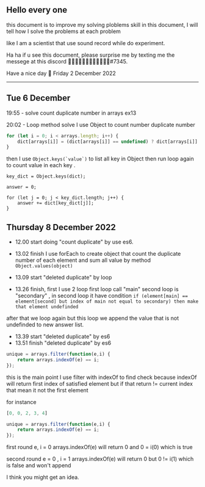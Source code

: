 ## Hello every one 
this document is to improve my solving ploblems skill in this document, I will tell how I solve the problems at each problem

like I am a scientist that use sound record while do experiment.

Ha ha if u see this document, please surprise me by texting me the messege at this discord ᲼᲼᲼᲼᲼᲼᲼᲼᲼᲼᲼᲼#7345.

Have a nice day 🙂
Friday 2 December 2022

<hr>

## Tue 6 December 

19:55 - solve count duplicate number in arrays ex13

20:02 - Loop method solve I use Object to count number duplicate number
``` js
for (let i = 0; i < arrays.length; i++) {
    dict[arrays[i]] = (dict[arrays[i]] == undefined) ? dict[arrays[i]] = 0 : dict[arrays[i]] = dict[arrays[i]] + 1;
}
```
then I use ```Object.keys(`value`)``` to list all key in Object then run loop again to count value in each key .

``` Js
key_dict = Object.keys(dict);

answer = 0;

for (let j = 0; j < key_dict.length; j++) {
    answer += dict[key_dict[j]];
}
```

## Thursday 8 December 2022 
-   12.00 start doing "count duplicate" by use es6.
-   13.02 finish I use forEach to create object that count the duplicate number of each element and sum all value by method ```Object.values(object)```

-   13.09 start "deleted duplicate" by loop
-   13.26 finish, first I use 2 loop first loop call "main" second loop is "secondary"
, in second loop it have condition ```if (element[main] == element[second] but index of main not equal to secondary) then make that element undefinded```

after that we loop again but this loop we append the value that is not undefinded to new answer list.

-   13.39 start "deleted duplicate" by es6
-   13.51 finish "deleted duplicate" by es6
``` js
unique = arrays.filter(function(e,i) {
    return arrays.indexOf(e) == i;
});
```
this is the main point I use filter with indexOf to find check because indexOf will return first index of satisfied element but if that return != current index that mean it not the first element 

for instance 
``` js
[0, 0, 2, 3, 4] 

unique = arrays.filter(function(e,i) {
    return arrays.indexOf(e) == i;
});
```


first round 
e, i = 0
arrays.indexOf(e) will return 0 
and 0 = i(0) which is true

second round
e = 0 , i = 1
arrays.indexOf(e) will return 0 
but 0 != i(1) which is false and won't append

I think you might get an idea.
